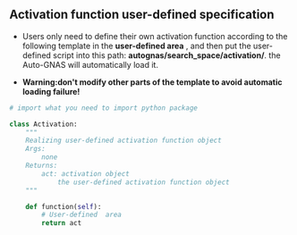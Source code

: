 ## Activation function user-defined specification

- Users only need to define their own activation function according to the following template in the **user-defined area** , and then put the user-defined script into this path: **autognas/search_space/activation/**. the Auto-GNAS will automatically load it. 

- **Warning:don't modify other parts of the template to avoid automatic loading failure!**

```python
# import what you need to import python package

class Activation:
    """
    Realizing user-defined activation function object
    Args:
        none
    Returns:
        act: activation object
            the user-defined activation function object
    """

    def function(self):
        # User-defined  area
        return act
```
